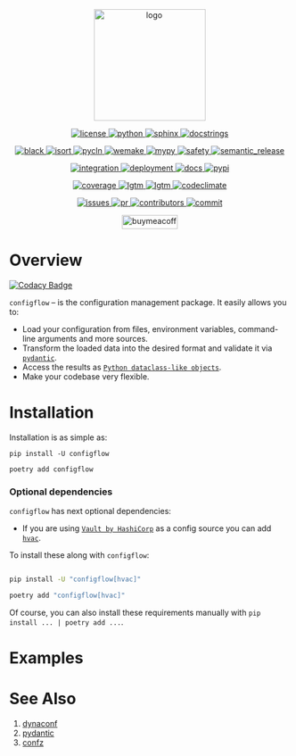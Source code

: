 <!--suppress HtmlDeprecatedAttribute -->
<div align="center">
  <a href="https://pypi.org/project/configflow">
    <img alt="logo" src="https://github.com/volodymyrPivoshenko/configflow/blob/main/docs/_static/assets/logo.svg?raw=True" height=200>
  </a>
</div>

<p align="center">
  <a href="https://choosealicense.com/licenses/mit">
    <img alt="license" src="https://img.shields.io/badge/License-MIT-red">
  </a>
  <a href="https://pypi.org/project/configflow">
    <img alt="python" src="https://img.shields.io/badge/python-3.7%20%7C%203.8%20%7C%203.9-blue">
  </a>
  <a href="https://www.sphinx-doc.org/en/master">
    <img alt="sphinx" src="https://img.shields.io/badge/Made%20with-Sphinx-1f425f.svg">
  </a>
  <a href="https://numpydoc.readthedocs.io/en/latest/format.html">
    <img alt="docstrings" src="https://img.shields.io/badge/docstrings-numpy-gree.svg">
  </a>
</p>

<p align="center">
  <a href="https://github.com/psf/black">
    <img alt="black" src="https://img.shields.io/badge/code%20style-black-000000.svg">
  </a>
  <a href="https://pycqa.github.io/isort/index.html">
    <img alt="isort" src="https://img.shields.io/badge/%20imports-isort-%231674b1?style=flat&labelColor=ef8336">
  </a>
  <a href="https://hadialqattan.github.io/pycln">
    <img alt="pycln" src="https://img.shields.io/badge/%20imports-pycln-%231674b1?style=flat&labelColor=ef8336">
  </a>
  <a href="https://wemake-python-stylegui.de/en/latest/index.html">
    <img alt="wemake" src="https://img.shields.io/badge/style-wemake-000000.svg">
  </a>
  <a href="https://mypy.readthedocs.io/en/stable/index.html">
    <img alt="mypy" src="https://img.shields.io/badge/mypy-checked-blue">
  </a>
  <a href="https://github.com/pyupio/safety">
    <img alt="safety" src="https://img.shields.io/badge/safety-checked-blue">
  </a>
  <a href="https://github.com/semantic-release/semantic-release">
    <img alt="semantic_release" src="https://img.shields.io/badge/semantic--release-angular-e10079?logo=semantic-release">
  </a>
</p>

<p align="center">
  <a href="https://github.com/volodymyrPivoshenko/configflow/actions/workflows/integration.yaml">
    <img alt="integration" src="https://github.com/volodymyrPivoshenko/configflow/actions/workflows/integration.yaml/badge.svg">
  </a>
  <a href="https://github.com/volodymyrPivoshenko/configflow/actions/workflows/deployment.yaml/badge.svg">
    <img alt="deployment" src="https://github.com/volodymyrPivoshenko/configflow/actions/workflows/deployment.yaml/badge.svg">
  </a>
  <a href="https://configflow.readthedocs.io/en/latest">
    <img alt="docs" src="https://readthedocs.org/projects/configflow/badge/?version=latest">
  </a>
  <a href="https://pypi.org/project/configflow">
    <img alt="pypi" src="https://badge.fury.io/py/configflow.svg">
  </a>
</p>

<p align="center">
  <a href="https://codecov.io/gh/volodymyrPivoshenko/configflow">
    <img alt="coverage" src="https://codecov.io/gh/volodymyrPivoshenko/configflow/branch/main/graph/badge.svg?token=yyck08xfTN"/>
  </a>
  <a href="https://lgtm.com/projects/g/volodymyrPivoshenko/configflow/alerts/">
    <img alt="lgtm" src="https://img.shields.io/lgtm/alerts/g/volodymyrPivoshenko/configflow.svg?logo=lgtm&logoWidth=18"/>
  </a>
  <a href="https://lgtm.com/projects/g/volodymyrPivoshenko/configflow/context:python">
    <img alt="lgtm" src="https://img.shields.io/lgtm/grade/python/g/volodymyrPivoshenko/configflow.svg?logo=lgtm&logoWidth=18"/>
  </a>
  <a href="https://codeclimate.com/github/volodymyrPivoshenko/configflow/maintainability">
    <img alt="codeclimate" src="https://api.codeclimate.com/v1/badges/c51574700d1cef487866/maintainability">
  </a>
</p>

<p align="center">
  <a href="https://github.com/volodymyrPivoshenko/configflow/issues">
    <img alt="issues" src="https://img.shields.io/github/issues/volodymyrPivoshenko/configflow">
  </a>
  <a href="https://github.com/volodymyrPivoshenko/configflow/pulls">
    <img alt="pr" src="https://img.shields.io/github/issues-pr/volodymyrPivoshenko/configflow">
  </a>
  <a href="https://github.com/volodymyrPivoshenko/configflow/graphs/contributors">
    <img alt="contributors" src="https://img.shields.io/github/contributors/volodymyrPivoshenko/configflow">
  </a>
  <a href="https://github.com/volodymyrPivoshenko/configflow/commits/main">
    <img alt="commit" src="https://img.shields.io/github/last-commit/volodymyrPivoshenko/configflow.svg">
  </a>
</p>

<p align="center">
  <a href="https://www.buymeacoffee.com/volo.pivoshenko" target="_blank">
    <img alt="buymeacoffee" src="https://cdn.buymeacoffee.com/buttons/v2/default-blue.png" height="25" width="100">
  </a>
</p>

# Overview

[![Codacy Badge](https://api.codacy.com/project/badge/Grade/a65a343f3f084804a891a85714f5a3bd)](https://app.codacy.com/gh/volodymyrPivoshenko/configflow?utm_source=github.com&utm_medium=referral&utm_content=volodymyrPivoshenko/configflow&utm_campaign=Badge_Grade_Settings)

`configflow` – is the configuration management package. It easily allows you to:

- Load your configuration from files, environment variables, command-line arguments and more
  sources.
- Transform the loaded data into the desired format and validate it
  via [`pydantic`](https://github.com/samuelcolvin/pydantic).
- Access the results
  as [`Python dataclass-like objects`](https://docs.python.org/3/library/dataclasses.html).
- Make your codebase very flexible.

# Installation

Installation is as simple as:

```shell
pip install -U configflow

poetry add configflow
```

### Optional dependencies

`configflow` has next optional dependencies:

- If you are using [`Vault by HashiCorp`](https://www.vaultproject.io/) as a config source you can
  add [`hvac`](https://pypi.org/project/hvac).

To install these along with `configflow`:

```bash

pip install -U "configflow[hvac]"

poetry add "configflow[hvac]"
```

Of course, you can also install these requirements manually with `pip install ... | poetry add ...`.

# Examples

# See Also

1. [dynaconf](https://www.dynaconf.com)
2. [pydantic](https://pydantic-docs.helpmanual.io/usage/settings/)
3. [confz](https://github.com/Zuehlke/ConfZ)
